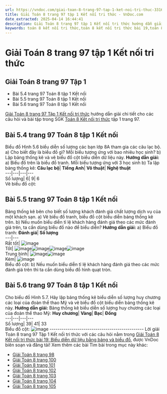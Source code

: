 ```yaml
---
url: https://vndoc.com/giai-toan-8-trang-97-tap-1-ket-noi-tri-thuc-331611
title: Giải Toán 8 trang 97 tập 1 Kết nối tri thức - VnDoc.com
date_extracted: 2025-04-14 16:44:41
description: Giải Toán 8 trang 97 tập 1 Kết nối tri thức hướng dẫn giải chi tiết các câu hỏi và bài tập trong SGK Toán 8 Kết nối tri thức tập 1.
keywords: toán 8 kết nối tri thức,toán 8 kết nối tri thức bài 19,toán 8 kết nối tri thức bài Biểu diễn dữ liệu bằng bảng và biểu đồ,toán lớp 8 kết nối tri thức,giải toán 8 kết nối tri thức,giải sgk toán 8 kết nối tri thức,sgk toán 8 kết nối tri thức với cuộc sống,toán 8 Biểu diễn dữ liệu bằng bảng và biểu đồ,toán 8 bài 19,giải toán 8 bài 19,bài 19 toán 8,toán 8 trang 97,giải toán 8 trang 97,giải toán lớp 8 trang 97,toán lớp 8 trang 97,5.4 sgk toán 8 tập 1,5.5 sgk toán 8 tập 1,5.6 sgk toán 8 tập 1
---
```


# Giải Toán 8 trang 97 tập 1 Kết nối tri thức
## **Giải Toán 8 trang 97 Tập 1**
  * Bài 5.4 trang 97 Toán 8 tập 1 Kết nối
  * Bài 5.5 trang 97 Toán 8 tập 1 Kết nối
  * Bài 5.6 trang 97 Toán 8 tập 1 Kết nối

[Giải Toán 8 trang 97 Tập 1 Kết nối tri thức](<https://vndoc.com/giai-toan-8-trang-97-tap-1-ket-noi-tri-thuc-331611>) hướng dẫn giải chi tiết cho các câu hỏi và bài tập trong SGK [Toán 8 Kết nối tri thức](<https://vndoc.com/toan-8-ket-noi-tri-thuc>) tập 1 trang 97.
## **Bài 5.4 trang 97 Toán 8 tập 1 Kết nối**
Biểu đồ Hình 5.6 biểu diễn số lượng các bạn lớp 8A tham gia các câu lạc bộ.
a\) Cho biết đây là biểu đồ gì? Mỗi biểu tượng ứng với bao nhiêu học sinh?
b\) Lập bảng thống kê và vẽ biểu đồ cột biểu diễn dữ liệu này.
**Hướng dẫn giải:**
a\) Biểu đồ trên là biểu đồ tranh. Mỗi biểu tượng ứng với 3 học sinh
b\) Ta lập bảng thống kê:
**Câu lạc bộ**| **Tiếng Anh**| **Võ thuật**| **Nghệ thuật**  
---|---|---|---  
Số lượng| 6| 9| 6  
Vẽ biểu đồ cột:
## **Bài 5.5 trang 97 Toán 8 tập 1 Kết nối**
Bảng thống kê bên cho biết số lượng khách đánh giá chất lượng dịch vụ của một khách sạn.
a\) Vẽ biểu đồ tranh, biểu đồ cột biểu diễn bảng thống kê trên.
b\) Nếu muốn biểu diễn tỉ lệ khách hàng đánh giá theo các mức đánh giá trên, ta cần dùng biểu đồ nào để biểu diễn?
**Hướng dẫn giải:**
a\) Biểu đồ tranh:
**Đánh giá**| **Số lượng**  
---|---  
Rất tốt| ![image](https://t.vdoc.vn/data/image/2023/12/08/638376469137350209.png)  
Tốt| ![image](https://t.vdoc.vn/data/image/2023/12/08/638376469137350209.png)![image](https://t.vdoc.vn/data/image/2023/12/08/638376469137350209.png)![image](https://t.vdoc.vn/data/image/2023/12/08/638376469137350209.png)![image](https://t.vdoc.vn/data/image/2023/12/08/638376469137350209.png)  
Trung bình| ![image](https://t.vdoc.vn/data/image/2023/12/08/638376469137350209.png)![image](https://t.vdoc.vn/data/image/2023/12/08/638376469137350209.png)  
Kém| ![image](https://t.vdoc.vn/data/image/2023/12/08/638376469137350209.png)  
Biểu đồ cột:
b\) Nếu muốn biểu diễn tỉ lệ khách hàng đánh giá theo các mức đánh giá trên thì ta cần dùng biểu đồ hình quạt tròn.
## **Bài 5.6 trang 97 Toán 8 tập 1 Kết nối**
Cho biểu đồ Hình 5.7. Hãy lập bảng thống kê biểu diễn số lượng huy chương các loại của đoàn thể thao Mỹ và vẽ biểu đồ cột biểu diễn bảng thống kê này.
**Hướng dẫn giải:**
Bảng thống kê biểu diễn số lượng huy chương các loại của đoàn thể thao Mỹ:
**Huy chương**| **Vàng**| **Bạc**| **Đồng**  
---|---|---|---  
Số lượng| 39| 41| 33  
Biểu đồ cột:
![image](https://i.vdoc.vn/data/image/2024/11/17/Bai-5-6-trang-97-Toan-8-tap-1-Ket-noi1.png)
\-----------------------------------------------
Lời giải Toán 8 trang 97 Tập 1 Kết nối tri thức với các câu hỏi nằm trong [Giải Toán 8 Kết nối tri thức bài 19: Biểu diễn dữ liệu bằng bảng và biểu đồ](<https://vndoc.com/toan-8-ket-noi-tri-thuc-bai-19-295246>), được VnDoc biên soạn và đăng tải\!
Xem thêm các bài Tìm bài trong mục này khác:
  * [Giải Toán 8 trang 98 ](</giai-toan-8-trang-98-tap-1-ket-noi-tri-thuc-331612>)
  * [Giải Toán 8 trang 100 ](</giai-toan-8-trang-100-tap-1-ket-noi-tri-thuc-331613>)
  * [Giải Toán 8 trang 101 ](</giai-toan-8-trang-101-tap-1-ket-noi-tri-thuc-331614>)
  * [Giải Toán 8 trang 102 ](</giai-toan-8-trang-102-tap-1-ket-noi-tri-thuc-331616>)
  * [Giải Toán 8 trang 103 ](</giai-toan-8-trang-103-tap-1-ket-noi-tri-thuc-331617>)
  * [Giải Toán 8 trang 104 ](</giai-toan-8-trang-104-tap-1-ket-noi-tri-thuc-331619>)
  * [Giải Toán 8 trang 105 ](</giai-toan-8-trang-105-tap-1-ket-noi-tri-thuc-331620>)

